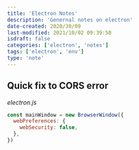 ```yaml
---
title: 'Electron Notes'
description: 'Genernal notes on electron'
date-created: 2020/30/09
last-modified: 2021/10/02 09:39:50
isdraft: false
categories: ['electron', 'notes']
tags: ['electron', 'env']
type: 'note'
---
```


## Quick fix to CORS error

_electron.js_

```javascript
const mainWindow = new BrowserWindow({
  webPreferences: {
    webSecurity: false,
  },
})
```
